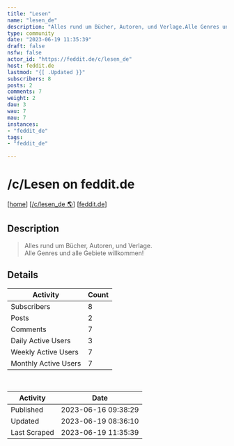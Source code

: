 ```yaml
---
title: "Lesen" 
name: "lesen_de"
description: "Alles rund um Bücher, Autoren, und Verlage.Alle Genres und alle Gebiete willkommen!"
type: community
date: "2023-06-19 11:35:39"
draft: false
nsfw: false
actor_id: "https://feddit.de/c/lesen_de"
host: feddit.de
lastmod: "{[ .Updated }}"
subscribers: 8
posts: 2
comments: 7
weight: 2
dau: 3
wau: 7
mau: 7
instances:
- "feddit_de"
tags: 
- "feddit_de"

---
```


# /c/Lesen on feddit.de

[[home](/)]
[[/c/lesen_de 🌎](https://feddit.de/c/lesen_de)]
[[feddit.de](/instances/feddit_de)]


## Description 

<blockquote class="description">
Alles rund um Bücher, Autoren, und Verlage.<br>Alle Genres und alle Gebiete willkommen!<br>
</blockquote>


## Details

| Activity | Count  |
|----------------------|---|
| Subscribers          | 8 |
| Posts                | 2  |
| Comments             | 7  |
| Daily Active Users   | 3  |
| Weekly Active Users  | 7  |
| Monthly Active Users | 7  |

<br>

| Activity | Date |
|----------------------|---|
| Published            | 2023-06-16 09:38:29 |
| Updated              | 2023-06-19 08:36:10 |
| Last Scraped         | 2023-06-19 11:35:39 |
